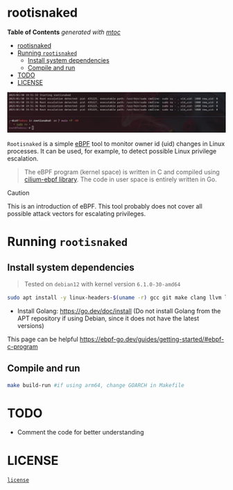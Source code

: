 # rootisnaked

<!-- START OF TOC !DO NOT EDIT THIS CONTENT MANUALLY-->
**Table of Contents**  *generated with [mtoc](https://github.com/containerscrew/mtoc)*
- [rootisnaked](#rootisnaked)
- [Running `rootisnaked`](#running-rootisnaked)
  - [Install system dependencies](#install-system-dependencies)
  - [Compile and run](#compile-and-run)
- [TODO](#todo)
- [LICENSE](#license)
<!-- END OF TOC -->

![example](example.png)

`Rootisnaked` is a simple [eBPF](https://ebpf.io/) tool to monitor owner id (uid) changes in Linux processes. It can be used, for example, to detect possible Linux privilege escalation.

> The eBPF program (kernel space) is written in C and compiled using [cilium-ebpf library](https://github.com/cilium/ebpf). The code in user space is entirely written in Go.

> [!CAUTION]  
> This is an introduction of eBPF. This tool probably does not cover all possible attack vectors for escalating privileges.

# Running `rootisnaked`

## Install system dependencies

> Tested on `debian12` with kernel version `6.1.0-30-amd64`

```bash
sudo apt install -y linux-headers-$(uname -r) gcc git make clang llvm libbpf-dev libbpf-tools bpftool bpftrace
```

* Install Golang: https://go.dev/doc/install (Do not install Golang from the APT repository if using Debian, since it does not have the latest versions)

This page can be helpful https://ebpf-go.dev/guides/getting-started/#ebpf-c-program

## Compile and run

```bash
make build-run #if using arm64, change GOARCH in Makefile
```

# TODO

- Comment the code for better understanding


# LICENSE

[`license`](./LICENSE)
